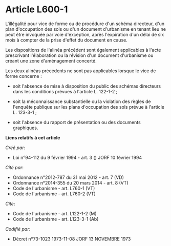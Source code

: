 # Article L600-1

L'illégalité pour vice de forme ou de procédure d'un schéma directeur, d'un plan d'occupation des sols ou d'un document
d'urbanisme en tenant lieu ne peut être invoquée par voie d'exception, après l'expiration d'un délai de six mois à compter de
la prise d'effet du document en cause.

Les dispositions de l'alinéa précédent sont également applicables à l'acte prescrivant l'élaboration ou la révision d'un
document d'urbanisme ou créant une zone d'aménagement concerté.

Les deux alinéas précédents ne sont pas applicables lorsque le vice de forme concerne :

- soit l'absence de mise à disposition du public des schémas directeurs dans les conditions prévues à l'article L. 122-1-2 ;

- soit la méconnaissance substantielle ou la violation des règles de l'enquête publique sur les plans d'occupation des sols
prévue à l'article L. 123-3-1 ;

- soit l'absence du rapport de présentation ou des documents graphiques.

**Liens relatifs à cet article**

_Créé par_:

  - Loi n°94-112 du 9 février 1994 - art. 3 () JORF 10 février 1994

_Cité par_:

  - Ordonnance n°2012-787 du 31 mai 2012 - art. 7 (VD)
  - Ordonnance n°2014-355 du 20 mars 2014 - art. 8 (VT)
  - Code de l'urbanisme - art. L760-1 (VT)
  - Code de l'urbanisme - art. L760-2 (VT)

_Cite_:

  - Code de l'urbanisme - art. L122-1-2 (M)
  - Code de l'urbanisme - art. L123-3-1 (Ab)

_Codifié par_:

  - Décret n°73-1023 1973-11-08 JORF 13 NOVEMBRE 1973
